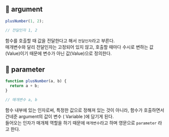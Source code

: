 ## 📌 argument
```javascript
plusNumber(1, 2);

// 전달인자 1, 2
```

함수를 호출할 때 값을 전달한다고 해서 `전달인자`라고 부른다.   
매개변수와 달리 전달인자는 고정되어 있지 않고, 호출할 때마다 수시로 변하는 값(Value)이기 때문에 변수가 아닌 값(Value)으로 정의한다.

## 📌 parameter
```javascript
function plusNumber(a, b) {
  return a + b;
}

// 매개변수 a, b
```
함수 내부에 있는 인자로써, 특정한 값으로 정해져 있는 것이 아니라, 함수가 호출하면서 건네준 argument의 값이 변수 ( Variable )에 담기게 된다.   
들어오는 인자가 매개체 역할을 하기 때문에 `매개변수`라고 하며 영문으로 `parameter` 라고 한다.
